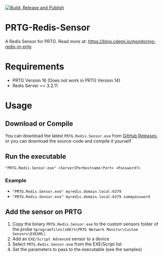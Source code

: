 [![Build, Release and Publish](https://github.com/cdemi/PRTG-Redis-Sensor/actions/workflows/release-publish.yml/badge.svg)](https://github.com/cdemi/PRTG-Redis-Sensor/actions/workflows/release-publish.yml)

# PRTG-Redis-Sensor
A Redis Sensor for PRTG. Read more at: https://blog.cdemi.io/monitoring-redis-in-prtg

# Requirements
* PRTG Version 16 (Does not work in PRTG Version 14)
* Redis Server >= 3.2.11

# Usage
## Download or Compile
You can download the latest `PRTG.Redis.Sensor.exe` from [GitHub Releases](https://github.com/cdemi/PRTG-Redis-Sensor/releases/latest), or you can download the source-code and compile it yourself

## Run the executable
`"PRTG.Redis.Sensor.exe" <ServerIPorHostname:Port> <Password?>`

### Example

- `"PRTG.Redis.Sensor.exe" myredis.domain.local:6379`
- `"PRTG.Redis.Sensor.exe" myredis.domain.local:6379 somepassword`

## Add the sensor on PRTG
1. Copy the binary `PRTG.Redis.Sensor.exe` to the custom sensors folder of the probe `%programfiles(x86)%\PRTG Network Monitor\Custom Sensors\EXEXML\`
1. Add an `EXE/Script Advanced` sensor to a device
2. Select `PRTG.Redis.Sensor.exe` from the EXE/Script list
3. Set the parameters to pass to the executable (see the samples)


